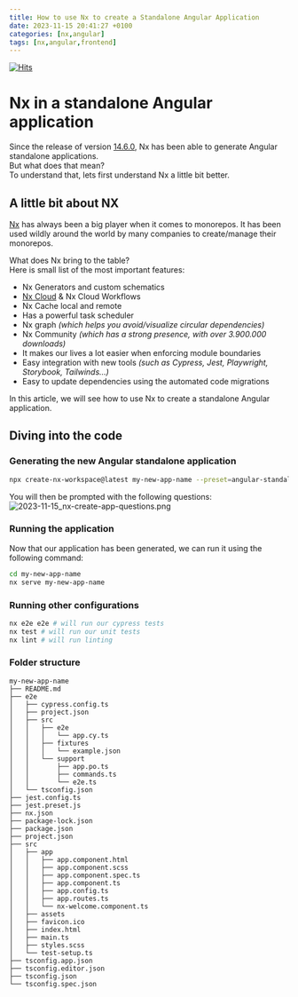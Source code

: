 ```yaml
---
title: How to use Nx to create a Standalone Angular Application
date: 2023-11-15 20:41:27 +0100
categories: [nx,angular]
tags: [nx,angular,frontend]
---
```

[![Hits](https://hits.sh/jorciney.dev/posts/how-to-start-an-standalone-app-with-nx.svg)](https://hits.sh/jorciney.dev/posts/how-to-start-an-standalone-app-with-nx/)
# Nx in a standalone Angular application

Since the release of version [14.6.0](https://github.com/nrwl/nx/releases/tag/14.6.0), Nx has been able to generate Angular standalone applications.<br/>
But what does that mean?<br/>
To understand that, lets first understand Nx a little bit better.

## A little bit about NX

[Nx](https://nx.dev/) has always been a big player when it comes to monorepos. 
It has been used wildly around the world by many companies to create/manage their monorepos. 

What does Nx bring to the table?
<br/>
Here is small list of the most important features:
* Nx Generators and custom schematics
* [Nx Cloud](https://nx.app/) & Nx Cloud Workflows
* Nx Cache local and remote
* Has a powerful task scheduler
* Nx graph _(which helps you avoid/visualize circular dependencies)_
* Nx Community _(which has a strong presence, with over 3.900.000 downloads)_
* It makes our lives a lot easier when enforcing module boundaries
* Easy integration with new tools _(such as Cypress, Jest, Playwright, Storybook, Tailwinds...)_
* Easy to update dependencies using the automated code migrations


In this article, we will see how to use Nx to create a standalone Angular application.


## Diving into the code

### Generating the new Angular standalone application
```bash
npx create-nx-workspace@latest my-new-app-name --preset=angular-standalone
``` 
You will then be prompted with the following questions:
![2023-11-15_nx-create-app-questions.png](../../assets/posts/2023-11-15_nx-create-app-questions.png)

### Running the application
Now that our application has been generated, we can run it using the following command:
```bash
cd my-new-app-name
nx serve my-new-app-name
```
### Running other configurations
```bash
nx e2e e2e # will run our cypress tests
nx test # will run our unit tests
nx lint # will run linting
```

### Folder structure
``` 
my-new-app-name
├── README.md
├── e2e
│   ├── cypress.config.ts
│   ├── project.json
│   ├── src
│   │   ├── e2e
│   │   │   └── app.cy.ts
│   │   ├── fixtures
│   │   │   └── example.json
│   │   └── support
│   │       ├── app.po.ts
│   │       ├── commands.ts
│   │       └── e2e.ts
│   └── tsconfig.json
├── jest.config.ts
├── jest.preset.js
├── nx.json
├── package-lock.json
├── package.json
├── project.json
├── src
│   ├── app
│   │   ├── app.component.html
│   │   ├── app.component.scss
│   │   ├── app.component.spec.ts
│   │   ├── app.component.ts
│   │   ├── app.config.ts
│   │   ├── app.routes.ts
│   │   └── nx-welcome.component.ts
│   ├── assets
│   ├── favicon.ico
│   ├── index.html
│   ├── main.ts
│   ├── styles.scss
│   └── test-setup.ts
├── tsconfig.app.json
├── tsconfig.editor.json
├── tsconfig.json
└── tsconfig.spec.json
```
